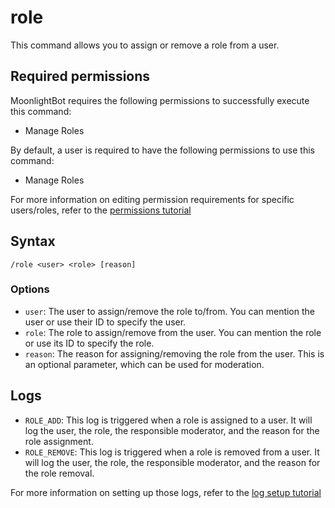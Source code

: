 # role

This command allows you to assign or remove a role from a user.

## Required permissions

MoonlightBot requires the following permissions to successfully execute this command:

* Manage Roles

By default, a user is required to have the following permissions to use this command:

* Manage Roles

For more information on editing permission requirements for specific users/roles, refer to
the [permissions tutorial](<linkToPermissionsTutorial>)

## Syntax

```text
/role <user> <role> [reason]
```

### Options

* `user`: The user to assign/remove the role to/from. You can mention the user or use their ID to specify the user.
* `role`: The role to assign/remove from the user. You can mention the role or use its ID to specify the role.
* `reason`: The reason for assigning/removing the role from the user. This is an optional parameter, which can be used
  for moderation.

## Logs

* `ROLE_ADD`: This log is triggered when a role is assigned to a user.
  It will log the user, the role, the responsible moderator, and the reason for the role assignment.
* `ROLE_REMOVE`: This log is triggered when a role is removed from a user.
  It will log the user, the role, the responsible moderator, and the reason for the role removal.

For more information on setting up those logs, refer to the [log setup tutorial](<linkToLogTutorial>)